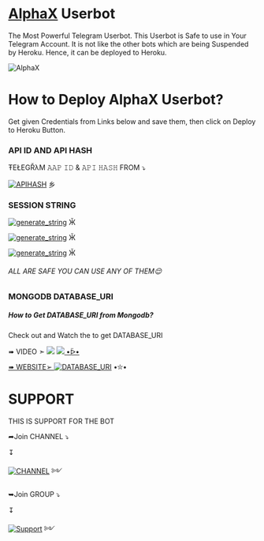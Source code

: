 # [AlphaX](https://telegram.me/AlphaXUpdates) Userbot
The Most Powerful Telegram Userbot.
This Userbot is Safe to use in Your Telegram Account.
It is not like the other bots which are being Suspended by Heroku. Hence, it can be deployed to Heroku.

![AlphaX](https://telegra.ph/file/f4bd8ce3fcfdb38f2ff1d.jpg)

# How to Deploy AlphaX Userbot?
Get given Credentials from Links below and save them, then click on Deploy to Heroku Button. 
### API ID AND API HASH 
ŦEŁEGŘλM 
𝙰𝙰𝙿 𝙸𝙳 & 𝙰𝙿𝙸 𝙷𝙰𝚂𝙷 
FROM 
 ⤵
   </p><p align="centre"><a href="my.telegram.org"> <img src="https://img.shields.io/badge/telegram-AAP_ID API_HASH-blue?style=social&logo=telegram" alt="APIHASH" /></a> 乡



### SESSION STRING 
<a href="https://replit.com/@RoyalDevendra/AlphaX-session" target="_blank"><img src="https://img.shields.io/badge/run-string__session.py-red?style=for-the-badge&logo=repl.it" alt="generate_string" /></a> Ӂ

<a href="https://replit.com/@loverboyXD/ALPHA-X-2" target="_blank"><img src="https://img.shields.io/badge/run-string__session.py-red?style=for-the-badge&logo=repl.it" alt="generate_string" /></a> Ӂ

<a href="https://replit.com/@loverboyXD/ALPHA-X" target="_blank"><img src="https://img.shields.io/badge/run-string__session.py-red?style=for-the-badge&logo=repl.it" alt="generate_string" /></a> Ӂ
###### ALL ARE SAFE YOU CAN USE ANY OF THEM😌


### MONGODB DATABASE_URI
##### How to Get DATABASE_URI from Mongodb?
Check out and Watch the to get DATABASE_URI 

➠ VIDEO ➣
<a fref="https://youtu.be/GzsjrTrNgEE"><img src="https://img.shields.io/badge/How%20To%20GET-DATABASE-green.svg?logo=Youtube"></a> 
<a href="https://youtu.be/GzsjrTrNgEE"><img src="https://img.shields.io/youtube/VIDEO/GzsjrTrNgEE?style=social"> •ᐇ•
 
➠ WEBSITE➢ <a href="https://www.mongodb.com/" target="_blank"><img src="https://img.shields.io/badge/MANGOdb-DATABASE_URI-green?style=for-the-badge&logo=mangodb.com" alt="DATABASE_URI" /></a> •⛦•

# SUPPORT 

THIS IS SUPPORT FOR THE BOT 

➦Join CHANNEL ⤵

↧ </p><p align="centre"><a href="https://t.me/AlphaXUpdates"><img src="https://img.shields.io/badge/telegram-updates_channel-blue?style=social&logo=telegram" alt="CHANNEL" /></a> ༻


➥Join GROUP ⤵

↧ </p><p align="centre"><a href="https://t.me/AlphaXHelpChat"> <img src="https://img.shields.io/badge/telegram-Support_Group-blue?style=social&logo=telegram" alt="Support" /></a> ༻


